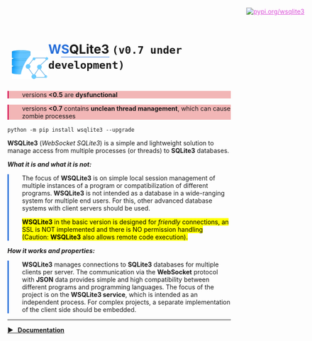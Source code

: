 
  <div style="padding:10px;display:flex;align-items:end">
    <div style="display:inline-block">
      <a href="https://srccircumflex.github.io/wsqlite3">
        <img src="https://raw.githubusercontent.com/srccircumflex/wsqlite3/main/docs/logo.png" alt="logo" style="display:inline-block">
      </a>
    </div>
    <div style="display:inline-block">
      <h1>
        <span style="color:#266ed9">W</span><span style="border-bottom:1px solid #266ed9"><span style="color:#266ed9">S</span><span>QL</span><span>ite3</span></span>
        <code>(v0.7 under development)</code>
      </h1>
    </div>
  </div>

  <div style="padding-left: 30px;border-left: 3px solid #d92661;background: #d9262654;">
    <p>
      versions <b><0.5</b> are <b>dysfunctional</b>
    </p>
  </div>
  <div style="padding-left: 30px;border-left: 3px solid #d92661;background: #d9262654;">
    <p>
      versions <b><0.7</b> contains <b>unclean thread management</b>, which can cause zombie processes
    </p>
  </div>

```commandline
python -m pip install wsqlite3 --upgrade
```


  <p>
    <b>WSQLite3</b> (<cite>WebSocket SQLite3</cite>) is a simple and lightweight solution to manage
    access from multiple processes (or threads) to <b>SQLite3</b> databases.
  </p>

  <span><b><cite>What it is and what it is not:</cite></b></span>
  <div style="padding-left:30px;border-left:3px solid #266ed9">
    <p>
      The focus of <b>WSQLite3</b> is on simple local session management of multiple instances of a program or
      compatibilization of different programs. <b>WSQLite3</b> is not intended as a database in a wide-ranging system for
      multiple end users. For this, other advanced database systems with client servers should be used.
    </p>
    <p>
      <mark>
        <b>WSQLite3</b> in the basic version is designed for <cite>friendly</cite> connections,
        an SSL is NOT implemented and there is NO permission handling
        (Caution: <b>WSQLite3</b> also allows remote code execution).
      </mark>
    </p>
  </div>
  <span><b><cite>How it works and properties:</cite></b></span>
  <div style="padding-left:30px;border-left:3px solid #266ed9">
    <p>
      <b>WSQLite3</b> manages connections to <b>SQLite3</b> databases for multiple clients per server.
      The communication via the <b>WebSocket</b> protocol with <b>JSON</b> data provides simple and high compatibility
      between different programs and programming languages.
      The focus of the project is on the <b>WSQLite3 service</b>, which is intended as an independent process.
      For complex projects, a separate implementation of the client side should be embedded.
    </p>
  </div>








<a href="https://pypi.org/project/wsqlite3" target="_blank" style="position: absolute;top: 22px; right: 62px;color: #db54d9; z-index:100;">
<img src="https://pypi.org/static/images/logo-small.8998e9d1.svg" alt="pypi.org/wsqlite3" style="height: 24px;">
</a>




<hr>
<p>
  <a href="https://srccircumflex.github.io/wsqlite3"><b> &#9654; &nbsp; Documentation</b></a>
</p> 



